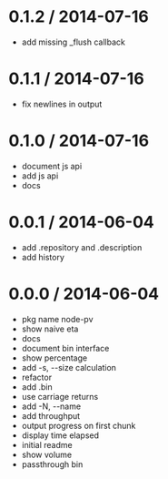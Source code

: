 
0.1.2 / 2014-07-16 
==================

 * add missing _flush callback

0.1.1 / 2014-07-16 
==================

 * fix newlines in output

0.1.0 / 2014-07-16 
==================

 * document js api
 * add js api
 * docs

0.0.1 / 2014-06-04 
==================

 * add .repository and .description
 * add history

0.0.0 / 2014-06-04 
==================

 * pkg name node-pv
 * show naive eta
 * docs
 * document bin interface
 * show percentage
 * add -s, --size calculation
 * refactor
 * add .bin
 * use carriage returns
 * add -N, --name <name>
 * add throughput
 * output progress on first chunk
 * display time elapsed
 * initial readme
 * show volume
 * passthrough bin

